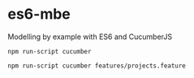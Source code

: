 # es6-mbe
Modelling by example with ES6 and CucumberJS

```
npm run-script cucumber
```

```
npm run-script cucumber features/projects.feature
```
